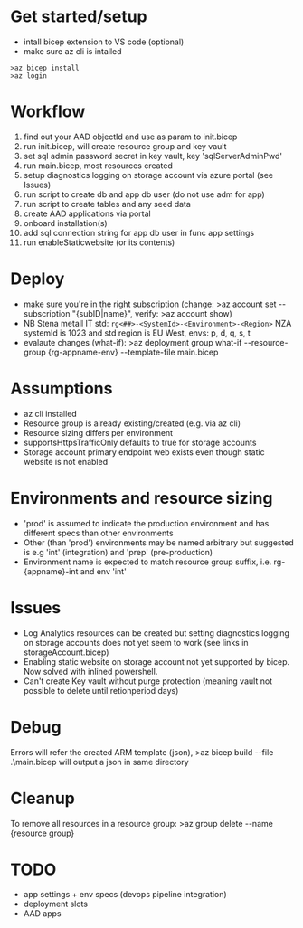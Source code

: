 # Get started/setup
* intall bicep extension to VS code (optional)
* make sure az cli is intalled
```
>az bicep install
>az login 
```

# Workflow
1. find out your AAD objectId and use as param to init.bicep
2. run init.bicep, will create resource group and key vault
3. set sql admin password secret in key vault, key 'sqlServerAdminPwd'
4. run main.bicep, most resources created
5. setup diagnostics logging on storage account via azure portal (see Issues)
6. run script to create db and app db user (do not use adm for app)
7. run script to create tables and any seed data
8. create AAD applications via portal
9. onboard installation(s)
10. add sql connection string for app db user in func app settings
11. run enableStaticwebsite (or its contents) 

# Deploy
* make sure you're in the right subscription (change: >az account set --subscription "{subID|name}", verify: >az account show)
* NB Stena metall IT std: `rg<##>-<SystemId>-<Environment>-<Region>` NZA systemId is 1023 and std region is EU West, envs: p, d, q, s, t
* evalaute changes (what-if): >az deployment group what-if --resource-group {rg-appname-env} --template-file main.bicep

# Assumptions
* az cli installed
* Resource group is already existing/created (e.g. via az cli)
* Resource sizing differs per environment
* supportsHttpsTrafficOnly defaults to true for storage accounts
* Storage account primary endpoint web exists even though static website is not enabled

# Environments and resource sizing
* 'prod' is assumed to indicate the production environment and has different specs than other environments
* Other (than 'prod') environments may be named arbitrary but suggested is e.g 'int' (integration) and 'prep' (pre-production)
* Environment name is expected to match resource group suffix, i.e. rg-{appname}-int and env 'int'

# Issues
* Log Analytics resources can be created but setting diagnostics logging on storage accounts does not yet seem to work (see links in storageAccount.bicep)
* Enabling static website on storage account not yet supported by bicep. Now solved with inlined powershell.
* Can't create Key vault without purge protection (meaning vault not possible to delete until retionperiod days)

# Debug
Errors will refer the created ARM template (json), >az bicep build --file .\main.bicep will output a json in same directory

# Cleanup
To remove all resources in a resource group: >az group delete --name {resource group}

# TODO
* app settings + env specs (devops pipeline integration)
* deployment slots
* AAD apps